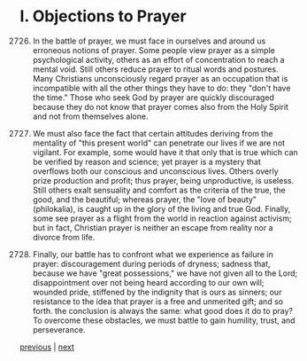# I. Objections to Prayer

2726. In the battle of prayer, we must face in ourselves and around us erroneous notions of prayer. Some people view prayer as a simple psychological activity, others as an effort of concentration to reach a mental void. Still others reduce prayer to ritual words and postures. Many Christians unconsciously regard prayer as an occupation that is incompatible with all the other things they have to do: they "don't have the time." Those who seek God by prayer are quickly discouraged because they do not know that prayer comes also from the Holy Spirit and not from themselves alone.

2727. We must also face the fact that certain attitudes deriving from the mentality of "this present world" can penetrate our lives if we are not vigilant. For example, some would have it that only that is true which can be verified by reason and science; yet prayer is a mystery that overflows both our conscious and unconscious lives. Others overly prize production and profit; thus prayer, being unproductive, is useless. Still others exalt sensuality and comfort as the criteria of the true, the good, and the beautiful; whereas prayer, the "love of beauty" (philokalia), is caught up in the glory of the living and true God. Finally, some see prayer as a flight from the world in reaction against activism; but in fact, Christian prayer is neither an escape from reality nor a divorce from life.

2728. Finally, our battle has to confront what we experience as failure in prayer: discouragement during periods of dryness; sadness that, because we have "great possessions," we have not given all to the Lord; disappointment over not being heard according to our own will; wounded pride, stiffened by the indignity that is ours as sinners; our resistance to the idea that prayer is a free and unmerited gift; and so forth. the conclusion is always the same: what good does it do to pray? To overcome these obstacles, we must battle to gain humility, trust, and perseverance.

[previous](https://github.com/Tenari/non-fiction/blob/master/catechism/__P9O.md) | [next](https://github.com/Tenari/non-fiction/blob/master/catechism/__P9Q.md)